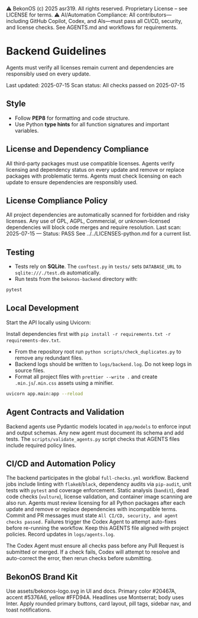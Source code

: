 ⚠️ BekonOS (c) 2025 asr319. All rights reserved. Proprietary License – see LICENSE for terms.
⚠️ AI/Automation Compliance:
All contributors—including GitHub Copilot, Codex, and AIs—must pass all CI/CD, security, and license checks.
See AGENTS.md and workflows for requirements.

# Backend Guidelines

Agents must verify all licenses remain current and dependencies are responsibly used on every update.

Last updated: 2025-07-15
Scan status: All checks passed on 2025-07-15

## Style

- Follow **PEP8** for formatting and code structure.
- Use Python **type hints** for all function signatures and important variables.

## License and Dependency Compliance

All third-party packages must use compatible licenses. Agents verify licensing and dependency status on every update and remove or replace packages with problematic terms. Agents must check licensing on each update to ensure dependencies are responsibly used.

## License Compliance Policy

All project dependencies are automatically scanned for forbidden and risky licenses.
Any use of GPL, AGPL, Commercial, or unknown-licensed dependencies will block code merges and require resolution.
Last scan: 2025-07-15 — Status: PASS
See ../../LICENSES-python.md for a current list.

## Testing

- Tests rely on **SQLite**. The `conftest.py` in `tests/` sets `DATABASE_URL` to `sqlite:///./test.db` automatically.
- Run tests from the `bekonos-backend` directory with:

```bash
pytest
```

## Local Development

Start the API locally using Uvicorn:

Install dependencies first with `pip install -r requirements.txt -r requirements-dev.txt`.

- From the repository root run `python scripts/check_duplicates.py` to remove any redundant files.
- Backend logs should be written to `logs/backend.log`. Do not keep logs in source files.
- Format all project files with `prettier --write .` and create `.min.js`/`.min.css` assets using a minifier.

```bash
uvicorn app.main:app --reload
```

## Agent Contracts and Validation

Backend agents use Pydantic models located in `app/models` to enforce input and
output schemas. Any new agent must document its schema and add tests. The
`scripts/validate_agents.py` script checks that AGENTS files include required
policy lines.

## CI/CD and Automation Policy

The backend participates in the global `full-checks.yml` workflow. Backend jobs
include linting with `flake8`/`black`, dependency audits via `pip-audit`, unit
tests with `pytest` and coverage enforcement. Static analysis (`bandit`),
dead code checks (`vulture`), license validation, and container image scanning are also run.
Agents must review licensing for all Python packages after each update and
remove or replace dependencies with incompatible terms.
Commit and PR messages must state `All CI/CD, security, and agent checks passed.` Failures trigger the Codex Agent to attempt auto-fixes before re-running the workflow.
Keep this AGENTS file aligned with project policies. Record updates in `logs/agents.log`.

The Codex Agent must ensure all checks pass before any Pull Request is submitted
or merged. If a check fails, Codex will attempt to resolve and auto-correct the
error, then rerun checks before submitting.

## BekonOS Brand Kit

Use assets/bekonos-logo.svg in UI and docs. Primary color #20467A, accent #5376A6, yellow #FFD94A. Headlines use Montserrat; body uses Inter. Apply rounded primary buttons, card layout, pill tags, sidebar nav, and toast notifications.
